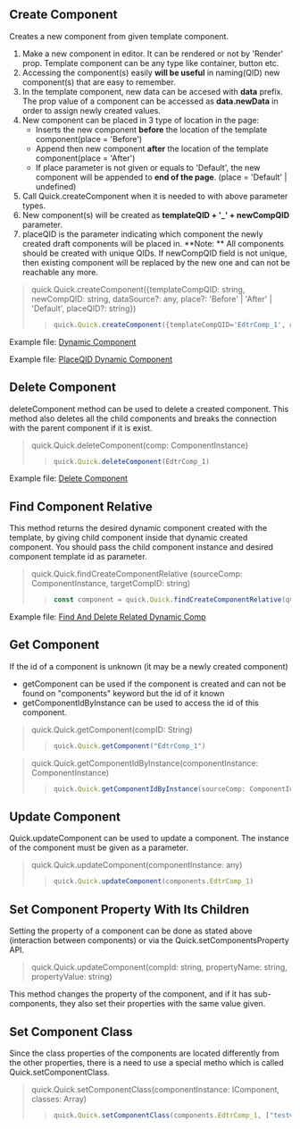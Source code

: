 ## Create Component

Creates a new component from given template component. 
1.   Make a new component in editor. It can be rendered or not by 'Render' prop. Template component can be any type like container, button etc.
2.   Accessing the component(s) easily **will be useful** in naming(QID) new component(s) that are easy to remember.
3.   In the template component, new data can be accesed with **data** prefix. The prop value of a component can be accessed as **data.newData** in order to assign newly created values.
4.   New component can be placed in 3 type of location in the page: 
     *   Inserts the new component **before** the location of the template component(place = 'Before')
     *   Append then new component **after** the location of the template component(place = 'After')
     *   If place parameter is not given or equals to 'Default', the new component will be appended to **end of the page**. (place = 'Default' | undefined)
5.   Call Quick.createComponent when it is needed to with above parameter types.
6.   New component(s) will be created as **templateQID + '_' + newCompQID** parameter.
7.   placeQID is the parameter indicating which component the newly created draft components will be placed in.
**Note: ** All components should be created with unique QIDs. If newCompQID field is not unique, then existing component will be replaced by the new one and can not be reachable any more.

> quick.Quick.createComponent({templateCompQID: string, newCompQID: string, dataSource?: any, place?: 'Before' | 'After' | 'Default', placeQID?: string})
> > ```js
> > quick.Quick.createComponent({templateCompQID='EdtrComp_1', newCompQID='uniqueValue', dataSource= {name='Test Comp Name', id=[{test='object'}], place='Before', placeQID='EdtrComp_2'})
> > ```

Example file: <a href="https://cdn.softtech.com.tr/ngsp-quick/nemo/dev/mdScripts/EditorUsage/dynamicComp.qjson" target="_blank">Dynamic Component</a>

Example file: <a href="https://cdn.softtech.com.tr/ngsp-quick/nemo/dev/mdScripts/EditorUsage/placeQidDynamic.qjson" target="_blank">PlaceQID Dynamic Component</a>


## Delete Component

deleteComponent method can be used to delete a created component. This method also deletes all the child components and breaks the connection with the parent component if it is exist.

> quick.Quick.deleteComponent(comp: ComponentInstance)
> > ```js
> > quick.Quick.deleteComponent(EdtrComp_1)
> > ```

Example file: <a href="https://cdn.softtech.com.tr/ngsp-quick/nemo/dev/mdScripts/EditorUsage/deleteComponent.qjson" target="_blank">Delete Component</a>

## Find Component Relative

This method returns the desired dynamic component created with the template, by giving child component inside that dynamic created component. You should pass the child component instance and desired component template id as parameter.

> quick.Quick.findCreateComponentRelative (sourceComp: ComponentInstance, targetCompID: string)
> > ```js
> > const component = quick.Quick.findCreateComponentRelative(quick.this,"tmpCrsItemLatePayment")
> > ```


Example file: <a href="https://cdn.softtech.com.tr/ngsp-quick/nemo/dev/mdScripts/EditorUsage/findAndDeleteRelatedDynamicComp.qjson" target="_blank">Find And Delete Related Dynamic Comp</a>

## Get Component

If the id of a component is unknown (it may be a newly created component)
- getComponent can be used if the component is created and can not be found on "components" keyword but the id of it known
- getComponentIdByInstance can be used to access the id of this component.

> quick.Quick.getComponent(compID: String)
> > ```js
> > quick.Quick.getComponent("EdtrComp_1")
> > ```

> quick.Quick.getComponentIdByInstance(componentInstance: ComponentInstance)
> > ```js
> > quick.Quick.getComponentIdByInstance(sourceComp: ComponentInstance)
> > ```

## Update Component

Quick.updateComponent can be used to update a component. The instance of the component must be given as a parameter.

> quick.Quick.updateComponent(componentInstance: any)
> > ```js
> > quick.Quick.updateComponent(components.EdtrComp_1)
> > ```

## Set Component Property With Its Children 

Setting the property of a component can be done as stated above (interaction between components) or via the Quick.setComponentsProperty API. 

> quick.Quick.updateComponent(compId: string, propertyName: string, propertyValue: string)

This method changes the property of the component, and if it has sub-components, they also set their properties with the same value given.

## Set Component Class

Since the class properties of the components are located differently from the other properties, there is a need to use a special metho which is called Quick.setComponentClass. 

> quick.Quick.setComponentClass(componentInstance: IComponent, classes: Array<string>)
> > ```ts
> > quick.Quick.setComponentClass(components.EdtrComp_1, ["testClass1", "testClass2"])
> > ```